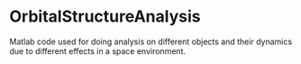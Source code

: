 # OrbitalStructureAnalysis
Matlab code used for doing analysis on different objects and their dynamics due to different effects in a space environment.
